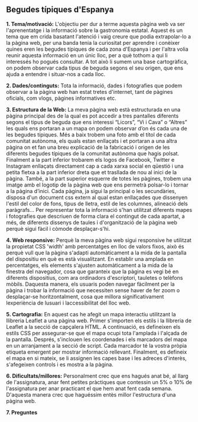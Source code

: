 ## Begudes típiques d'Espanya ## 

**1. Tema/motivació:**
L'objectiu per dur a terme aquesta pàgina web va ser l'aprenentatge i la informació sobre la gastronomia estatal. Aquest és un tema que em crida basatant l'atenció i vaig creure que podia extrapolar-lo a la pàgina web, per una banda tenia la curiositat per aprendre i conèixer quines eren les begudes típiques de cada zona d'Espanya i per l'altra volia reunir aquesta informació en un únic lloc, per a què tothom a qui li interessés ho pogués consultar. A tot això li sumem una base cartogràfica, on podem observar cada tipus de beguda segons el seu origen, que ens ajuda a entendre i situar-nos a cada lloc. 

**2. Dades/continguts:** 
Tota la informació, dades i fotografies que podem observar a la pàgina web han estat tretes d'internet, tant de pàgines oficials, com vlogs, pàgines informatives etc.

**3. Estructura de la Web:**
La meva pàgina web està estructurada en una pàgina principal des de la qual es pot accedir a tres pantalles diferents segons el tipus de beguda que ens interessi “Licors”, “Vi i Cava” o “Altres” les quals ens portaran a un mapa on podem observar d’on és cada una de les begudes típiques.
Més a baix trobem una foto amb el títol de cada comunitat autònoma, els quals estan enllaçats i et portaran a una altra pàgina on et fan una breu explicació de la fabricació i origen de les diferents begudes típiques de la comunitat autònoma que hagis polsat.
Finalment a la part inferior trobarem els logos de Facebook, Twitter e Instagram enllaçats directament cap a cada xarxa social en qüestió i una petita fletxa a la part inferior dreta que et trasllada de nou al inici de la pàgina.
També, a la part superior esquerre de totes les pàgines, trobem una imatge amb el logotip de la pàgina web que ens permetrà polsar-lo i tornar a la pàgina d’inici.
Cada pàgina, ja sigui la principal o les secundàries, disposa d'un document css extern al qual estan enllaçades que dissenyen l'estil del color de fons, tipus de lletra, estil de les columnes, alineació dels paràgrafs...
Per representar tota la informació s'han utilitzat diferents mapes i fotografies que descriuen de forma clara el contingut de cada apartat, a més, de diferents dissenys de taules i d'organització de la pàgina web perquè sigui fàcil i còmode desplaçar-s'hi.

**4. Web responsive:**
Perquè la meva pàgina web sigui responsive he utilitzat la propietat CSS 'width' amb percentatges en lloc de valors fixos, això és perquè vull que la pàgina s'adapti automàticament a la mida de la pantalla del dispositiu en què es està visualitzant.
En establir una amplada en percentatges, els elements s'ajusten automàticament a la mida de la finestra del navegador, cosa que garanteix que la pàgina es vegi bé en diferents dispositius, com ara ordinadors d'escriptori, tauletes o telèfons mòbils.
Daquesta manera, els usuaris poden navegar fàcilment per la pàgina i trobar la informació que necessiten sense haver de fer zoom o desplaçar-se horitzontalment, cosa que millora significativament lexperiència de lusuari i laccessibilitat del lloc web.

**5. Cartografia:**
En aquest cas he afegit un mapa interactiu utilitzant la llibreria Leaflet a una pàgina web.
Primer s'importen els estils i la llibreria de Leaflet a la secció de capçalera HTML. A continuació, es defineixen els estils CSS per assegurar-se que el mapa ocupi tota l'amplada i l'alçada de la pantalla.
Després, s'inclouen les coordenades i els marcadors del mapa en un arranjament a la secció de script. Cada marcador té la vostra pròpia etiqueta emergent per mostrar informació rellevant.
Finalment, es defineix el mapa en si mateix, se li assignen les capes base i les adreces d'interès, s'afegeixen controls i es mostra a la pàgina.

**6. Dificultats/millores:**
Personalment crec que ens hagués anat bé, al llarg de l'assignatura, anar fent petites pràctiques que contessin un 5% o 10% de l'assignatura per anar practicant el que hem anat fent cada semana. D'aquesta manera crec que haguéssim entès millor l'estructura d'una pàgina web.  

**7. Preguntes**
